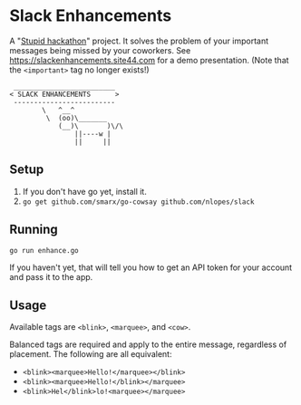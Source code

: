 # Slack Enhancements
A "[Stupid hackathon](https://stupidhackathon.github.io)" project. It solves the problem of your important messages being missed by your coworkers. See https://slackenhancements.site44.com for a demo presentation. (Note that the `<important>` tag no longer exists!)

```
 _________________________
< SLACK ENHANCEMENTS      >
 -------------------------
        \   ^__^
         \  (oo)\_______
            (__)\       )\/\
                ||----w |
                ||     ||
```

## Setup
1. If you don't have go yet, install it.
2. `go get github.com/smarx/go-cowsay github.com/nlopes/slack`

## Running
`go run enhance.go`

If you haven't yet, that will tell you how to get an API token for your account and pass it to the app.

## Usage
Available tags are `<blink>`, `<marquee>`, and `<cow>`.

Balanced tags are required and apply to the entire message, regardless of placement. The following are all equivalent:
* `<blink><marquee>Hello!</marquee></blink>`
* `<blink><marquee>Hello!</blink></marquee>`
* `<blink>Hel</blink>lo!<marquee></marquee>`
